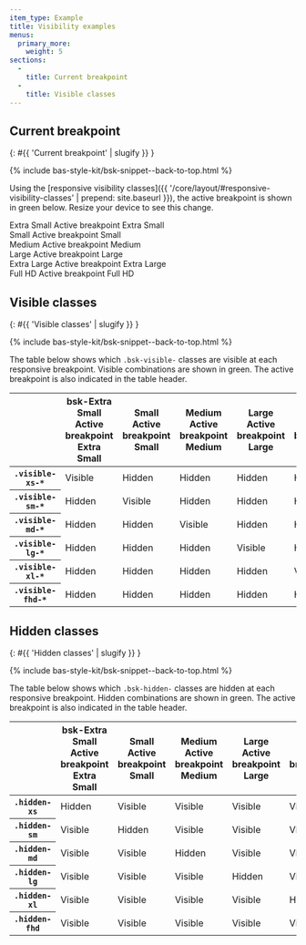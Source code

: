 ```yaml
---
item_type: Example
title: Visibility examples
menus:
  primary_more:
    weight: 5
sections:
  -
    title: Current breakpoint
  -
    title: Visible classes
---
```


## Current breakpoint
{: #{{ 'Current breakpoint' | slugify }} }

{% include bas-style-kit/bsk-snippet--back-to-top.html %}

Using the
[responsive visibility classes]({{ '/core/layout/#responsive-visibility-classes' | prepend: site.baseurl }}), the active
breakpoint is shown in <span class="bsk-text-success">green</span> below. Resize your device to see this change.

<div class="bsk-row bsk-docs-responsive-utilities-test">
  <div class="bsk-col-12-xs-6 bsk-col-12-sm-3 bsk-col-12-lg-2"><div class="bsk-docs-content-block">
    <span class="bsk-hidden-xs bsk-text-muted"><i class="far fa-fw fa-square" aria-hidden="true"></i> Extra Small</span>
    <span class="bsk-hidden-sm bsk-hidden-md bsk-hidden-lg bsk-hidden-xl bsk-hidden-fhd bsk-visible-xs-inline bsk-text-success">
      <i class="fas fa-fw fa-check-square" aria-hidden="true"></i> <span class="bsk-sr-only">Active breakpoint</span>
      Extra Small
    </span>
  </div></div>
  <div class="bsk-col-12-xs-6 bsk-col-12-sm-3 bsk-col-12-lg-2"><div class="bsk-docs-content-block">
    <span class="bsk-hidden-sm bsk-text-muted"><i class="far fa-fw fa-square" aria-hidden="true"></i> Small</span>
    <span class="bsk-hidden-xs bsk-hidden-md bsk-hidden-lg bsk-hidden-xl bsk-hidden-fhd bsk-visible-sm-inline bsk-text-success">
      <i class="fas fa-fw fa-check-square" aria-hidden="true"></i> <span class="bsk-sr-only">Active breakpoint</span>
      Small
    </span>
  </div></div>
  <div class="bsk-col-12-xs-6 bsk-col-12-sm-3 bsk-col-12-lg-2"><div class="bsk-docs-content-block">
    <span class="bsk-hidden-md bsk-text-muted"><i class="far fa-fw fa-square" aria-hidden="true"></i> Medium</span>
    <span class="bsk-hidden-xs bsk-hidden-sm bsk-hidden-lg bsk-hidden-xl bsk-hidden-fhd bsk-visible-md-inline bsk-text-success">
      <i class="fas fa-fw fa-check-square" aria-hidden="true"></i> <span class="bsk-sr-only">Active breakpoint</span>
      Medium
    </span>
  </div></div>
  <div class="bsk-col-12-xs-6 bsk-col-12-sm-3 bsk-col-12-lg-2"><div class="bsk-docs-content-block">
    <span class="bsk-hidden-lg bsk-text-muted"><i class="far fa-fw fa-square" aria-hidden="true"></i> Large</span>
    <span class="bsk-hidden-xs bsk-hidden-sm bsk-hidden-md bsk-hidden-xl bsk-hidden-fhd bsk-visible-lg-inline bsk-text-success">
      <i class="fas fa-fw fa-check-square" aria-hidden="true"></i> <span class="bsk-sr-only">Active breakpoint</span> Large
    </span>
  </div></div>
  <div class="bsk-col-12-xs-6 bsk-col-12-sm-3 bsk-col-12-lg-2"><div class="bsk-docs-content-block">
    <span class="bsk-hidden-xl bsk-text-muted"><i class="far fa-fw fa-square" aria-hidden="true"></i>
    Extra Large</span>
    <span class="bsk-hidden-xs bsk-hidden-sm bsk-hidden-md bsk-hidden-lg bsk-hidden-fhd bsk-visible-xl-inline bsk-text-success">
      <i class="fas fa-fw fa-check-square" aria-hidden="true"></i> <span class="bsk-sr-only">Active breakpoint</span>
      Extra Large
    </span>
  </div></div>
  <div class="bsk-col-12-xs-6 bsk-col-12-sm-3 bsk-col-12-lg-2"><div class="bsk-docs-content-block">
    <span class="bsk-hidden-fhd bsk-text-muted"><i class="far fa-fw fa-square" aria-hidden="true"></i>
    Full HD</span>
    <span class="bsk-hidden-xs bsk-hidden-sm bsk-hidden-md bsk-hidden-lg bsk-hidden-xl bsk-visible-fhd-inline bsk-text-success">
      <i class="fas fa-fw fa-check-square" aria-hidden="true"></i> <span class="bsk-sr-only">Active breakpoint</span>
      Full HD
    </span>
  </div></div>
</div>

## Visible classes
{: #{{ 'Visible classes' | slugify }} }

{% include bas-style-kit/bsk-snippet--back-to-top.html %}

The table below shows which `.bsk-visible-` classes are visible at each responsive breakpoint. Visible combinations are
shown in <span class="bsk-text-success">green</span>. The active breakpoint is also indicated in the table header.

<table class="bsk-table bsk-table-responsive">
  <thead>
    <tr>
      <th></th>
      <th>
        <span class="bsk-hidden-xs bsk-text-muted"><i class="far fa-fw fa-square" aria-hidden="true"></i>
        bsk-Extra Small</span>
        <span class="bsk-hidden-sm bsk-hidden-md bsk-hidden-lg bsk-hidden-xl bsk-hidden-fhd bsk-visible-xs-inline bsk-text-success">
          <i class="fas fa-fw fa-check-square" aria-hidden="true"></i> <span class="bsk-sr-only">Active breakpoint</span>
          Extra Small
        </span>
      </th>
      <th>
        <span class="bsk-hidden-sm bsk-text-muted"><i class="far fa-fw fa-square" aria-hidden="true"></i> Small</span>
        <span class="bsk-hidden-xs bsk-hidden-md bsk-hidden-lg bsk-hidden-xl bsk-hidden-fhd bsk-visible-sm-inline bsk-text-success">
          <i class="fas fa-fw fa-check-square" aria-hidden="true"></i> <span class="bsk-sr-only">Active breakpoint</span>
          Small
        </span>
      </th>
      <th>
        <span class="bsk-hidden-md bsk-text-muted"><i class="far fa-fw fa-square" aria-hidden="true"></i> Medium</span>
        <span class="bsk-hidden-xs bsk-hidden-sm bsk-hidden-lg bsk-hidden-xl bsk-hidden-fhd bsk-visible-md-inline bsk-text-success">
          <i class="fas fa-fw fa-check-square" aria-hidden="true"></i> <span class="bsk-sr-only">Active breakpoint</span>
          Medium
        </span>
      </th>
      <th>
        <span class="bsk-hidden-lg bsk-text-muted"><i class="far fa-fw fa-square" aria-hidden="true"></i> Large</span>
        <span class="bsk-hidden-xs bsk-hidden-sm bsk-hidden-md bsk-hidden-xl bsk-hidden-fhd bsk-visible-lg-inline bsk-text-success">
          <i class="fas fa-fw fa-check-square" aria-hidden="true"></i> <span class="bsk-sr-only">Active breakpoint</span>
          Large
        </span>
      </th>
      <th>
        <span class="bsk-hidden-xl bsk-text-muted"><i class="far fa-fw fa-square" aria-hidden="true"></i>
        Extra Large</span>
        <span class="bsk-hidden-xs bsk-hidden-sm bsk-hidden-md bsk-hidden-lg bsk-hidden-fhd bsk-visible-xl-inline bsk-text-success">
          <i class="fas fa-fw fa-check-square" aria-hidden="true"></i> <span class="bsk-sr-only">Active breakpoint</span>
          Extra Large
        </span>
      </th>
      <th>
        <span class="bsk-hidden-fhd bsk-text-muted"><i class="far fa-fw fa-square" aria-hidden="true"></i>
        Extra Large</span>
        <span class="bsk-hidden-xs bsk-hidden-sm bsk-hidden-md bsk-hidden-lg bsk-hidden-xl bsk-visible-fhd-inline bsk-text-success">
          <i class="fas fa-fw fa-check-square" aria-hidden="true"></i> <span class="bsk-sr-only">Active breakpoint</span>
          Extra Large
        </span>
      </th>
    </tr>
  </thead>
  <tbody>
    <tr>
      <th><code>.visible-xs-*</code></th>
      <td><span class="bsk-text-success"><i class="fas fa-fw fa-eye" aria-hidden="true"></i> Visible</span></td>
      <td><span class="bsk-text-muted"><i class="fas fa-fw fa-eye-slash" aria-hidden="true"></i> Hidden</span></td>
      <td><span class="bsk-text-muted"><i class="fas fa-fw fa-eye-slash" aria-hidden="true"></i> Hidden</span></td>
      <td><span class="bsk-text-muted"><i class="fas fa-fw fa-eye-slash" aria-hidden="true"></i> Hidden</span></td>
      <td><span class="bsk-text-muted"><i class="fas fa-fw fa-eye-slash" aria-hidden="true"></i> Hidden</span></td>
      <td><span class="bsk-text-muted"><i class="fas fa-fw fa-eye-slash" aria-hidden="true"></i> Hidden</span></td>
    </tr>
    <tr>
      <th><code>.visible-sm-*</code></th>
      <td><span class="bsk-text-muted"><i class="fas fa-fw fa-eye-slash" aria-hidden="true"></i> Hidden</span></td>
      <td><span class="bsk-text-success"><i class="fas fa-fw fa-eye" aria-hidden="true"></i> Visible</span></td>
      <td><span class="bsk-text-muted"><i class="fas fa-fw fa-eye-slash" aria-hidden="true"></i> Hidden</span></td>
      <td><span class="bsk-text-muted"><i class="fas fa-fw fa-eye-slash" aria-hidden="true"></i> Hidden</span></td>
      <td><span class="bsk-text-muted"><i class="fas fa-fw fa-eye-slash" aria-hidden="true"></i> Hidden</span></td>
      <td><span class="bsk-text-muted"><i class="fas fa-fw fa-eye-slash" aria-hidden="true"></i> Hidden</span></td>
    </tr>
    <tr>
      <th><code>.visible-md-*</code></th>
      <td><span class="bsk-text-muted"><i class="fas fa-fw fa-eye-slash" aria-hidden="true"></i> Hidden</span></td>
      <td><span class="bsk-text-muted"><i class="fas fa-fw fa-eye-slash" aria-hidden="true"></i> Hidden</span></td>
      <td><span class="bsk-text-success"><i class="fas fa-fw fa-eye" aria-hidden="true"></i> Visible</span></td>
      <td><span class="bsk-text-muted"><i class="fas fa-fw fa-eye-slash" aria-hidden="true"></i> Hidden</span></td>
      <td><span class="bsk-text-muted"><i class="fas fa-fw fa-eye-slash" aria-hidden="true"></i> Hidden</span></td>
      <td><span class="bsk-text-muted"><i class="fas fa-fw fa-eye-slash" aria-hidden="true"></i> Hidden</span></td>
    </tr>
    <tr>
      <th><code>.visible-lg-*</code></th>
      <td><span class="bsk-text-muted"><i class="fas fa-fw fa-eye-slash" aria-hidden="true"></i> Hidden</span></td>
      <td><span class="bsk-text-muted"><i class="fas fa-fw fa-eye-slash" aria-hidden="true"></i> Hidden</span></td>
      <td><span class="bsk-text-muted"><i class="fas fa-fw fa-eye-slash" aria-hidden="true"></i> Hidden</span></td>
      <td><span class="bsk-text-success"><i class="fas fa-fw fa-eye" aria-hidden="true"></i> Visible</span></td>
      <td><span class="bsk-text-muted"><i class="fas fa-fw fa-eye-slash" aria-hidden="true"></i> Hidden</span></td>
      <td><span class="bsk-text-muted"><i class="fas fa-fw fa-eye-slash" aria-hidden="true"></i> Hidden</span></td>
    </tr>
    <tr>
      <th><code>.visible-xl-*</code></th>
      <td><span class="bsk-text-muted"><i class="fas fa-fw fa-eye-slash" aria-hidden="true"></i> Hidden</span></td>
      <td><span class="bsk-text-muted"><i class="fas fa-fw fa-eye-slash" aria-hidden="true"></i> Hidden</span></td>
      <td><span class="bsk-text-muted"><i class="fas fa-fw fa-eye-slash" aria-hidden="true"></i> Hidden</span></td>
      <td><span class="bsk-text-muted"><i class="fas fa-fw fa-eye-slash" aria-hidden="true"></i> Hidden</span></td>
      <td><span class="bsk-text-success"><i class="fas fa-fw fa-eye" aria-hidden="true"></i> Visible</span></td>
      <td><span class="bsk-text-muted"><i class="fas fa-fw fa-eye-slash" aria-hidden="true"></i> Hidden</span></td>
    </tr>
    <tr>
      <th><code>.visible-fhd-*</code></th>
      <td><span class="bsk-text-muted"><i class="fas fa-fw fa-eye-slash" aria-hidden="true"></i> Hidden</span></td>
      <td><span class="bsk-text-muted"><i class="fas fa-fw fa-eye-slash" aria-hidden="true"></i> Hidden</span></td>
      <td><span class="bsk-text-muted"><i class="fas fa-fw fa-eye-slash" aria-hidden="true"></i> Hidden</span></td>
      <td><span class="bsk-text-muted"><i class="fas fa-fw fa-eye-slash" aria-hidden="true"></i> Hidden</span></td>
      <td><span class="bsk-text-muted"><i class="fas fa-fw fa-eye-slash" aria-hidden="true"></i> Hidden</span></td>
      <td><span class="bsk-text-success"><i class="fas fa-fw fa-eye" aria-hidden="true"></i> Visible</span></td>
    </tr>
  </tbody>
</table>

## Hidden classes
{: #{{ 'Hidden classes' | slugify }} }

{% include bas-style-kit/bsk-snippet--back-to-top.html %}

The table below shows which `.bsk-hidden-` classes are hidden at each responsive breakpoint. Hidden combinations are
shown in <span class="bsk-text-success">green</span>. The active breakpoint is also indicated in the table header.

<table class="bsk-table bsk-table-responsive">
  <thead>
    <tr>
      <th></th>
      <th>
        <span class="bsk-hidden-xs bsk-text-muted"><i class="far fa-fw fa-square" aria-hidden="true"></i>
        bsk-Extra Small</span>
        <span class="bsk-hidden-sm bsk-hidden-md bsk-hidden-lg bsk-hidden-xl bsk-hidden-fhd bsk-visible-xs-inline bsk-text-success">
          <i class="fas fa-fw fa-check-square" aria-hidden="true"></i> <span class="bsk-sr-only">Active breakpoint</span>
          Extra Small
        </span>
      </th>
      <th>
        <span class="bsk-hidden-sm bsk-text-muted"><i class="far fa-fw fa-square" aria-hidden="true"></i> Small</span>
        <span class="bsk-hidden-xs bsk-hidden-md bsk-hidden-lg bsk-hidden-xl bsk-hidden-fhd bsk-visible-sm-inline bsk-text-success">
          <i class="fas fa-fw fa-check-square" aria-hidden="true"></i> <span class="bsk-sr-only">Active breakpoint</span>
          Small
        </span>
      </th>
      <th>
        <span class="bsk-hidden-md bsk-text-muted"><i class="far fa-fw fa-square" aria-hidden="true"></i> Medium</span>
        <span class="bsk-hidden-xs bsk-hidden-sm bsk-hidden-lg bsk-hidden-xl bsk-hidden-fhd bsk-visible-md-inline bsk-text-success">
          <i class="fas fa-fw fa-check-square" aria-hidden="true"></i> <span class="bsk-sr-only">Active breakpoint</span>
          Medium
        </span>
      </th>
      <th>
        <span class="bsk-hidden-lg bsk-text-muted"><i class="far fa-fw fa-square" aria-hidden="true"></i> Large</span>
        <span class="bsk-hidden-xs bsk-hidden-sm bsk-hidden-md bsk-hidden-xl bsk-hidden-fhd bsk-visible-lg-inline bsk-text-success">
          <i class="fas fa-fw fa-check-square" aria-hidden="true"></i> <span class="bsk-sr-only">Active breakpoint</span>
          Large
        </span>
      </th>
      <th>
        <span class="bsk-hidden-xl bsk-text-muted"><i class="far fa-fw fa-square" aria-hidden="true"></i>
        Extra Large</span>
        <span class="bsk-hidden-xs bsk-hidden-sm bsk-hidden-md bsk-hidden-lg bsk-hidden-fhd bsk-visible-xl-inline bsk-text-success">
          <i class="fas fa-fw fa-check-square" aria-hidden="true"></i> <span class="bsk-sr-only">Active breakpoint</span>
          Extra Large
        </span>
      </th>
      <th>
        <span class="bsk-hidden-fhd bsk-text-muted"><i class="far fa-fw fa-square" aria-hidden="true"></i>
        Extra Large</span>
        <span class="bsk-hidden-xs bsk-hidden-sm bsk-hidden-md bsk-hidden-lg bsk-hidden-xl bsk-visible-fhd-inline bsk-text-success">
          <i class="fas fa-fw fa-check-square" aria-hidden="true"></i> <span class="bsk-sr-only">Active breakpoint</span>
          Extra Large
        </span>
      </th>
    </tr>
  </thead>
  <tbody>
    <tr>
      <th><code>.hidden-xs</code></th>
      <td><span class="bsk-text-success"><i class="fas fa-fw fa-eye-slash" aria-hidden="true"></i> Hidden</span></td>
      <td><span class="bsk-text-muted"><i class="fas fa-fw fa-eye" aria-hidden="true"></i> Visible</span></td>
      <td><span class="bsk-text-muted"><i class="fas fa-fw fa-eye" aria-hidden="true"></i> Visible</span></td>
      <td><span class="bsk-text-muted"><i class="fas fa-fw fa-eye" aria-hidden="true"></i> Visible</span></td>
      <td><span class="bsk-text-muted"><i class="fas fa-fw fa-eye" aria-hidden="true"></i> Visible</span></td>
      <td><span class="bsk-text-muted"><i class="fas fa-fw fa-eye" aria-hidden="true"></i> Visible</span></td>
    </tr>
    <tr>
      <th><code>.hidden-sm</code></th>
      <td><span class="bsk-text-muted"><i class="fas fa-fw fa-eye" aria-hidden="true"></i> Visible</span></td>
      <td><span class="bsk-text-success"><i class="fas fa-fw fa-eye-slash" aria-hidden="true"></i> Hidden</span></td>
      <td><span class="bsk-text-muted"><i class="fas fa-fw fa-eye" aria-hidden="true"></i> Visible</span></td>
      <td><span class="bsk-text-muted"><i class="fas fa-fw fa-eye" aria-hidden="true"></i> Visible</span></td>
      <td><span class="bsk-text-muted"><i class="fas fa-fw fa-eye" aria-hidden="true"></i> Visible</span></td>
      <td><span class="bsk-text-muted"><i class="fas fa-fw fa-eye" aria-hidden="true"></i> Visible</span></td>
    </tr>
    <tr>
      <th><code>.hidden-md</code></th>
      <td><span class="bsk-text-muted"><i class="fas fa-fw fa-eye" aria-hidden="true"></i> Visible</span></td>
      <td><span class="bsk-text-muted"><i class="fas fa-fw fa-eye" aria-hidden="true"></i> Visible</span></td>
      <td><span class="bsk-text-success"><i class="fas fa-fw fa-eye-slash" aria-hidden="true"></i> Hidden</span></td>
      <td><span class="bsk-text-muted"><i class="fas fa-fw fa-eye" aria-hidden="true"></i> Visible</span></td>
      <td><span class="bsk-text-muted"><i class="fas fa-fw fa-eye" aria-hidden="true"></i> Visible</span></td>
      <td><span class="bsk-text-muted"><i class="fas fa-fw fa-eye" aria-hidden="true"></i> Visible</span></td>
    </tr>
    <tr>
      <th><code>.hidden-lg</code></th>
      <td><span class="bsk-text-muted"><i class="fas fa-fw fa-eye" aria-hidden="true"></i> Visible</span></td>
      <td><span class="bsk-text-muted"><i class="fas fa-fw fa-eye" aria-hidden="true"></i> Visible</span></td>
      <td><span class="bsk-text-muted"><i class="fas fa-fw fa-eye" aria-hidden="true"></i> Visible</span></td>
      <td><span class="bsk-text-success"><i class="fas fa-fw fa-eye-slash" aria-hidden="true"></i> Hidden</span></td>
      <td><span class="bsk-text-muted"><i class="fas fa-fw fa-eye" aria-hidden="true"></i> Visible</span></td>
      <td><span class="bsk-text-muted"><i class="fas fa-fw fa-eye" aria-hidden="true"></i> Visible</span></td>
    </tr>
    <tr>
      <th><code>.hidden-xl</code></th>
      <td><span class="bsk-text-muted"><i class="fas fa-fw fa-eye" aria-hidden="true"></i> Visible</span></td>
      <td><span class="bsk-text-muted"><i class="fas fa-fw fa-eye" aria-hidden="true"></i> Visible</span></td>
      <td><span class="bsk-text-muted"><i class="fas fa-fw fa-eye" aria-hidden="true"></i> Visible</span></td>
      <td><span class="bsk-text-muted"><i class="fas fa-fw fa-eye" aria-hidden="true"></i> Visible</span></td>
      <td><span class="bsk-text-success"><i class="fas fa-fw fa-eye-slash" aria-hidden="true"></i> Hidden</span></td>
      <td><span class="bsk-text-muted"><i class="fas fa-fw fa-eye" aria-hidden="true"></i> Visible</span></td>
    </tr>
    <tr>
      <th><code>.hidden-fhd</code></th>
      <td><span class="bsk-text-muted"><i class="fas fa-fw fa-eye" aria-hidden="true"></i> Visible</span></td>
      <td><span class="bsk-text-muted"><i class="fas fa-fw fa-eye" aria-hidden="true"></i> Visible</span></td>
      <td><span class="bsk-text-muted"><i class="fas fa-fw fa-eye" aria-hidden="true"></i> Visible</span></td>
      <td><span class="bsk-text-muted"><i class="fas fa-fw fa-eye" aria-hidden="true"></i> Visible</span></td>
      <td><span class="bsk-text-muted"><i class="fas fa-fw fa-eye" aria-hidden="true"></i> Visible</span></td>
      <td><span class="bsk-text-success"><i class="fas fa-fw fa-eye-slash" aria-hidden="true"></i> Hidden</span></td>
    </tr>
  </tbody>
</table>
